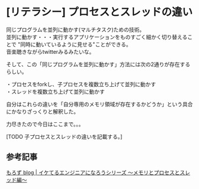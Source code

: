# [リテラシー] プロセスとスレッドの違い

同じプログラムを並列に動かす(マルチタスク)ための技術。  
並列に動かす・・・実行するアプリケーションをものすごく細かく切り替えることで "同時に動いているように見せる"ことができる。  
音楽聴きながらtwitterみるみたいな。

そして、この「同じプログラムを並列に動かす」方法には次の2通りが存在するらしい。

・プロセスをforkし、子プロセスを複数立ち上げて並列に動かす  
・スレッドを複数立ち上げて並列に動かす

自分はこれらの違いを「自分専用のメモリ領域が存在するかどうか」という具合にかなりざっくりと解釈した。  

力尽きたので今日はここまで。。。

[TODO 子プロセスとスレッドの違いを記載する。]

## 参考記事

[もろず blog | イケてるエンジニアになろうシリーズ 〜メモリとプロセスとスレッド編〜](https://moro-archive.hatenablog.com/entry/2014/09/11/013520)
